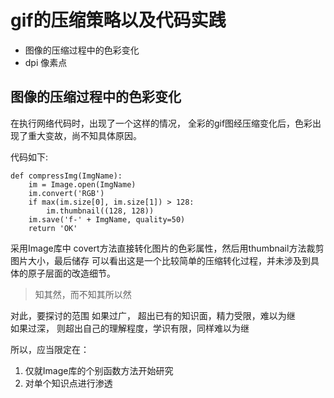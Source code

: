 # gif的压缩策略以及代码实践

- 图像的压缩过程中的色彩变化
- dpi 像素点

## 图像的压缩过程中的色彩变化
  在执行网络代码时，出现了一个这样的情况， 全彩的gif图经压缩变化后，色彩出现了重大变故，尚不知具体原因。

代码如下:

```
def compressImg(ImgName):
    im = Image.open(ImgName)
    im.convert('RGB')
    if max(im.size[0], im.size[1]) > 128:
        im.thumbnail((128, 128))
    im.save('f-' + ImgName, quality=50)
    return 'OK'
```
  采用Image库中 covert方法直接转化图片的色彩属性，然后用thumbnail方法裁剪图片大小，最后储存
  可以看出这是一个比较简单的压缩转化过程，并未涉及到具体的原子层面的改造细节。
> 知其然，而不知其所以然

对此，要探讨的范围
如果过广， 超出已有的知识面，精力受限，难以为继<br>
如果过深， 则超出自己的理解程度，学识有限，同样难以为继

所以，应当限定在：
1. 仅就Image库的个别函数方法开始研究
2. 对单个知识点进行渗透


